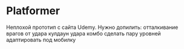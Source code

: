 # Platformer
Неплохой прототип с сайта Udemy.
Нужно допилить:
отталкивание врагов от удара
кулдаун удара
комбо
сделать пару уровней
адаптировать под мобилку
